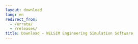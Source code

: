 ```yaml
---
layout: download
lang: en
redirect_from:
  - /errata/
  - /releases/
title: Download - WELSIM Engineering Simulation Software
---
```

